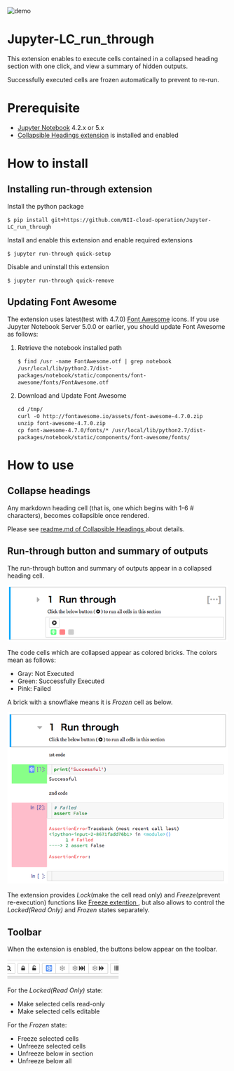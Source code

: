 ![demo](./demo.gif)

# Jupyter-LC_run_through

This extension enables to execute cells contained in a collapsed heading section
with one click, and view a summary of hidden outputs.

Successfully executed cells are frozen automatically to prevent to re-run.

# Prerequisite

* [Jupyter Notebook](https://github.com/jupyter/notebook) 4.2.x or 5.x
* [Collapsible Headings extension](https://github.com/ipython-contrib/jupyter_contrib_nbextensions/tree/master/src/jupyter_contrib_nbextensions/nbextensions/collapsible_headings) is installed and enabled

#  How to install

## Installing run-through extension

Install the python package

    $ pip install git+https://github.com/NII-cloud-operation/Jupyter-LC_run_through

Install and enable this extension and enable required extensions

    $ jupyter run-through quick-setup

Disable and uninstall this extension

    $ jupyter run-through quick-remove

## Updating Font Awesome

The extension uses latest(test with 4.7.0) [Font Awesome](http://fontawesome.io/) icons.
If you use Jupyter Notebook Server 5.0.0 or earlier, you should update Font Awesome as follows:

1. Retrieve the notebook installed path

    ```
    $ find /usr -name FontAwesome.otf | grep notebook
    /usr/local/lib/python2.7/dist-packages/notebook/static/components/font-awesome/fonts/FontAwesome.otf
    ```

2. Download and Update Font Awesome

    ```
    cd /tmp/
    curl -O http://fontawesome.io/assets/font-awesome-4.7.0.zip
    unzip font-awesome-4.7.0.zip
    cp font-awesome-4.7.0/fonts/* /usr/local/lib/python2.7/dist-packages/notebook/static/components/font-awesome/fonts/
    ```

# How to use

## Collapse headings

Any markdown heading cell (that is, one which begins with 1-6 # characters), becomes collapsible once rendered.

Please see [readme.md of Collapsible Headings ](https://github.com/ipython-contrib/jupyter_contrib_nbextensions/blob/master/src/jupyter_contrib_nbextensions/nbextensions/collapsible_headings/readme.md) about details.

## Run-through button and summary of outputs

The run-through button and summary of outputs appear in a collapsed heading cell.

![Collapsed View](lc_run_through/nbextension/icon.png)

The code cells which are collapsed appear as colored bricks.
The colors mean as follows:

- Gray: Not Executed
- Green: Successfully Executed
- Pink: Failed

A brick with a snowflake means it is *Frozen* cell as below.

![Expanded View](lc_run_through/nbextension/expanded.png)

The extension provides *Lock*(make the cell read only) and *Freeze*(prevent re-execution) functions like [Freeze extention ](https://github.com/ipython-contrib/jupyter_contrib_nbextensions/tree/master/src/jupyter_contrib_nbextensions/nbextensions/freeze), but also allows to control the *Locked(Read Only)* and *Frozen* states separately.

## Toolbar

When the extension is enabled, the buttons below appear on the toolbar.

![Unfreeze Buttons](lc_run_through/nbextension/unfreeze-buttons.png)

For the *Locked(Read Only)* state:

- Make selected cells read-only
- Make selected cells editable

For the *Frozen* state:

- Freeze selected cells
- Unfreeze selected cells
- Unfreeze below in section
- Unfreeze below all
